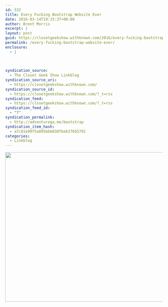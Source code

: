 ```yaml
---
id: 532
title: Every Fucking Bootstrap Website Ever
date: 2016-03-14T19:33:37+00:00
author: Brent Morris
excerpt: |
layout: post
guid: https://closetgeekshow.withknown.com/2016/every-fucking-bootstrap-website-ever
permalink: /every-fucking-bootstrap-website-ever/
enclosure:
  - |
    
    
    
syndication_source:
  - The Closet Geek Show Linkblog
syndication_source_uri:
  - https://closetgeekshow.withknown.com/
syndication_source_id:
  - https://closetgeekshow.withknown.com/?_t=rss
syndication_feed:
  - https://closetgeekshow.withknown.com/?_t=rss
syndication_feed_id:
  - "7"
syndication_permalink:
  - http://adventurega.me/bootstrap
syndication_item_hash:
  - a7c81e99f5a895bbb038fbeb376b5701
categories:
  - Linkblog
---
```

<div class="known-bookmark">
  <p>
    <img src="http://i.imgur.com/IU0FsQx.png" alt="" width="1011" height="476" />
  </p>
</div>